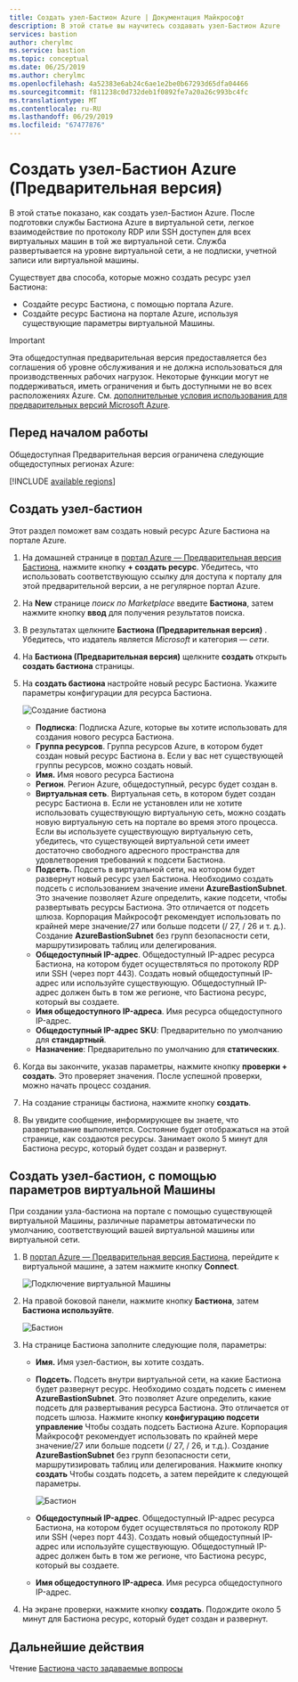 ```yaml
---
title: Создать узел-Бастион Azure | Документация Майкрософт
description: В этой статье вы научитесь создавать узел-Бастион Azure
services: bastion
author: cherylmc
ms.service: bastion
ms.topic: conceptual
ms.date: 06/25/2019
ms.author: cherylmc
ms.openlocfilehash: 4a52383e6ab24c6ae1e2be0b67293d65dfa04466
ms.sourcegitcommit: f811238c0d732deb1f0892fe7a20a26c993bc4fc
ms.translationtype: MT
ms.contentlocale: ru-RU
ms.lasthandoff: 06/29/2019
ms.locfileid: "67477876"
---
```

# <a name="create-an-azure-bastion-host-preview"></a>Создать узел-Бастион Azure (Предварительная версия)

В этой статье показано, как создать узел-Бастион Azure. После подготовки службы Бастиона Azure в виртуальной сети, легкое взаимодействие по протоколу RDP или SSH доступен для всех виртуальных машин в той же виртуальной сети. Служба развертывается на уровне виртуальной сети, а не подписки, учетной записи или виртуальной машины.

Существует два способа, которые можно создать ресурс узел Бастиона:

* Создайте ресурс Бастиона, с помощью портала Azure.
* Создайте ресурс Бастиона на портале Azure, используя существующие параметры виртуальной Машины.

> [!IMPORTANT]
> Эта общедоступная предварительная версия предоставляется без соглашения об уровне обслуживания и не должна использоваться для производственных рабочих нагрузок. Некоторые функции могут не поддерживаться, иметь ограничения и быть доступными не во всех расположениях Azure. См. [дополнительные условия использования для предварительных версий Microsoft Azure](https://azure.microsoft.com/support/legal/preview-supplemental-terms/).
>

## <a name="before-you-begin"></a>Перед началом работы

Общедоступная Предварительная версия ограничена следующие общедоступных регионах Azure:

[!INCLUDE [available regions](../../includes/bastion-regions-include.md)]

## <a name="createhost"></a>Создать узел-бастион

Этот раздел поможет вам создать новый ресурс Azure Бастиона на портале Azure.

1. На домашней странице в [портал Azure — Предварительная версия Бастиона](https://aka.ms/BastionHost), нажмите кнопку **+ создать ресурс**. Убедитесь, что использовать соответствующую ссылку для доступа к порталу для этой предварительной версии, а не регулярное портал Azure.

1. На **New** странице *поиск по Marketplace* введите **Бастиона**, затем нажмите кнопку **ввод** для получения результатов поиска.

1. В результатах щелкните **Бастиона (Предварительная версия)** . Убедитесь, что издатель является *Microsoft* и категория — *сети*.

1. На **Бастиона (Предварительная версия)** щелкните **создать** открыть **создать бастиона** страницы.

1. На **создать бастиона** настройте новый ресурс Бастиона. Укажите параметры конфигурации для ресурса Бастиона.

    ![Создание бастиона](./media/bastion-create-host-portal/settings.png)

    * **Подписка**: Подписка Azure, которые вы хотите использовать для создания нового ресурса Бастиона.
    * **Группа ресурсов**. Группа ресурсов Azure, в котором будет создан новый ресурс Бастиона в. Если у вас нет существующей группы ресурсов, можно создать новый.
    * **Имя.** Имя нового ресурса Бастиона
    * **Регион**. Регион Azure, общедоступный, ресурс будет создан в.
    * **Виртуальная сеть**. Виртуальная сеть, в котором будет создан ресурс Бастиона в. Если не установлен или не хотите использовать существующую виртуальную сеть, можно создать новую виртуальную сеть на портале во время этого процесса. Если вы используете существующую виртуальную сеть, убедитесь, что существующей виртуальной сети имеет достаточно свободного адресного пространства для удовлетворения требований к подсети Бастиона.
    * **Подсеть.** Подсеть в виртуальной сети, на котором будет развернут новый ресурс узел Бастиона. Необходимо создать подсеть с использованием значение имени **AzureBastionSubnet**. Это значение позволяет Azure определить, какие подсети, чтобы развертывать ресурсы Бастиона. Это отличается от подсеть шлюза. Корпорация Майкрософт рекомендует использовать по крайней мере значение/27 или больше подсети (/ 27, / 26 и т. д.). Создание **AzureBastionSubnet** без групп безопасности сети, маршрутизировать таблиц или делегирования.
    * **Общедоступный IP-адрес**. Общедоступный IP-адрес ресурса Бастиона, на котором будет осуществляться по протоколу RDP или SSH (через порт 443). Создать новый общедоступный IP-адрес или используйте существующую. Общедоступный IP-адрес должен быть в том же регионе, что Бастиона ресурс, который вы создаете.
    * **Имя общедоступного IP-адреса**. Имя ресурса общедоступного IP-адрес.
    * **Общедоступный IP-адрес SKU**: Предварительно по умолчанию для **стандартный**.
    * **Назначение**: Предварительно по умолчанию для **статических**.

1. Когда вы закончите, указав параметры, нажмите кнопку **проверки + создать**. Это проверяет значения. После успешной проверки, можно начать процесс создания.
1. На создание страницы бастиона, нажмите кнопку **создать**.
1. Вы увидите сообщение, информирующее вы знаете, что развертывание выполняется. Состояние будет отображаться на этой странице, как создаются ресурсы. Занимает около 5 минут для Бастиона ресурс, который будет создан и развернут.

## <a name="createvmset"></a>Создать узел-бастион, с помощью параметров виртуальной Машины

При создании узла-бастиона на портале с помощью существующей виртуальной Машины, различные параметры автоматически по умолчанию, соответствующий вашей виртуальной машины или виртуальной сети.

1. В [портал Azure — Предварительная версия Бастиона](https://aka.ms/BastionHost), перейдите к виртуальной машине, а затем нажмите кнопку **Connect**.

    ![Подключение виртуальной Машины](./media/bastion-create-host-portal/vmsettings.png)

1. На правой боковой панели, нажмите кнопку **Бастиона**, затем **Бастиона используйте**.

    ![Бастион](./media/bastion-create-host-portal/vmbastion.png)

1. На странице Бастиона заполните следующие поля, параметры:

    * **Имя.** Имя узел-бастион, вы хотите создать.
    * **Подсеть.** Подсеть внутри виртуальной сети, на какие Бастиона будет развернут ресурс. Необходимо создать подсеть с именем **AzureBastionSubnet**. Это позволяет Azure определить, какие подсеть для развертывания ресурса Бастиона. Это отличается от подсеть шлюза. Нажмите кнопку **конфигурацию подсети управление** Чтобы создать подсеть Бастиона Azure. Корпорация Майкрософт рекомендует использовать по крайней мере значение/27 или больше подсети (/ 27, / 26, и т.д.). Создание **AzureBastionSubnet** без групп безопасности сети, маршрутизировать таблиц или делегирования. Нажмите кнопку **создать** Чтобы создать подсеть, а затем перейдите к следующей параметры.

      ![Бастион](./media/bastion-create-host-portal/subnet.png)
      
    * **Общедоступный IP-адрес**. Общедоступный IP-адрес ресурса Бастиона, на котором будет осуществляться по протоколу RDP или SSH (через порт 443). Создать новый общедоступный IP-адрес или используйте существующую. Общедоступный IP-адрес должен быть в том же регионе, что Бастиона ресурс, который вы создаете.
    * **Имя общедоступного IP-адреса**. Имя ресурса общедоступного IP-адрес.
1. На экране проверки, нажмите кнопку **создать**. Подождите около 5 минут для Бастиона ресурс, который будет создан и развернут.

## <a name="next-steps"></a>Дальнейшие действия

Чтение [Бастиона часто задаваемые вопросы](bastion-faq.md)
